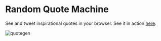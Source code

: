 # Random Quote Machine
See and tweet inspirational quotes in your browser.  See it in action [here](https://codepen.io/hanamin/pen/JyaKoR).

![quotegen](https://raw.githubusercontent.com/hanamin/random-quote-generator/master/images/screenshot.PNG)

